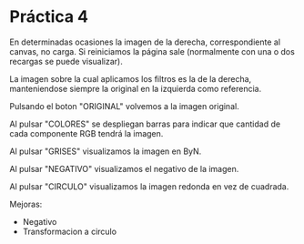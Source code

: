  # Práctica 4

En determinadas ocasiones la imagen de la derecha, correspondiente al canvas, no carga.
Si reiniciamos la página sale (normalmente con una o dos recargas se puede visualizar).

La imagen sobre la cual aplicamos los filtros es la de la derecha, manteniendose siempre la original en la izquierda como referencia.

Pulsando el boton "ORIGINAL" volvemos a la imagen original.

Al pulsar "COLORES" se despliegan barras para indicar que cantidad de cada componente RGB tendrá la imagen.

Al pulsar "GRISES" visualizamos la imagen en ByN.

Al pulsar "NEGATIVO" visualizamos el negativo de la imagen.

Al pulsar "CIRCULO" visualizamos la imagen redonda en vez de cuadrada.


Mejoras:
- Negativo
- Transformacion a circulo